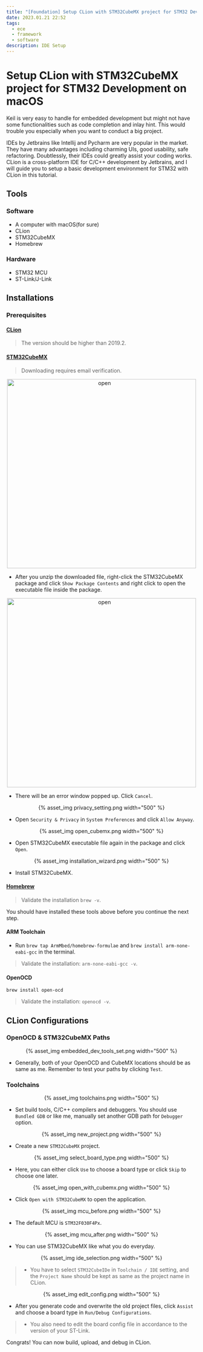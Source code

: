 ```yaml
---
title: "[Foundation] Setup CLion with STM32CubeMX project for STM32 Development on macOS"
date: 2023.01.21 22:52
tags: 
  - ece
  - framework
  - software
description: IDE Setup
---
```


# Setup CLion with STM32CubeMX project for STM32 Development on macOS

Keil is very easy to handle for embedded development but might not have some functionalities such as code completion and inlay hint. This would trouble you especially when you want to conduct a big project.

IDEs by Jetbrains like Intellij and Pycharm are very popular in the market. They have many advantages including charming UIs, good usability, safe refactoring. Doubtlessly, their IDEs could greatly assist your coding works. CLion is a cross-platform IDE for C/C++ development by Jetbrains, and I will guide you to setup a basic development environment for STM32 with CLion in this tutorial.

## Tools

### Software

- A computer with macOS(for sure)
- CLion
- STM32CubeMX
- Homebrew

### Hardware

- STM32 MCU
- ST-Link/J-Link

## Installations

### Prerequisites

#### [CLion](https://www.jetbrains.com/clion/download/#section=mac)

> The version should be higher than 2019.2.

#### [STM32CubeMX](https://www.st.com/en/development-tools/stm32cubemx.html#get-software)

>Downloading requires email verification.

<p align="middle">
  <img src="{% asset_path open_package.png %}" style="width:500px" alt="open">
</p>

- After you unzip the downloaded file, right-click the STM32CubeMX package and click `Show Package Contents` and right click to open the executable file inside the package.

<p align="middle">
  <img src="{% asset_path malware_issue.png %}" style="width:500px" alt="open">
</p>

- There will be an error window popped up. Click `Cancel`.

<p align="middle">
  {% asset_img privacy_setting.png width="500" %}
</p>

- Open `Security & Privacy` in `System Preferences` and click `Allow Anyway`.

<p align="middle">
  {% asset_img open_cubemx.png width="500" %}
</p>

- Open STM32CubeMX executable file again in the package and click `Open`.

<p align="middle">
  {% asset_img installation_wizard.png width="500" %}
</p>

- Install STM32CubeMX.

#### [Homebrew](https://brew.sh/)

>Validate the installation `brew -v`.

You should have installed these tools above before you continue the next step.

#### ARM Toolchain

- Run `brew tap ArmMbed/homebrew-formulae` and `brew install arm-none-eabi-gcc` in the terminal.

>Validate the installation: `arm-none-eabi-gcc -v`.

#### OpenOCD

`brew install open-ocd`

>Validate the installation: `openocd -v`.

## CLion Configurations

### OpenOCD & STM32CubeMX Paths

<p align="middle">
  {% asset_img embedded_dev_tools_set.png width="500" %}
</p>

- Generally, both of your OpenOCD and CubeMX locations should be as same as me. Remember to test your paths by clicking `Test`.

### Toolchains

<p align="middle">
  {% asset_img toolchains.png width="500" %}
</p>

- Set build tools, C/C++ compilers and debuggers. You should use `Bundled GDB` or like me, manually set another GDB path for `Debugger` option.

<p align="middle">
  {% asset_img new_project.png width="500" %}
</p>

- Create a new `STM32CubeMX` project.

<p align="middle">
  {% asset_img select_board_type.png width="500" %}
</p>

- Here, you can either click `Use` to choose a board type or click `Skip` to choose one later.

<p align="middle">
  {% asset_img open_with_cubemx.png width="500" %}
</p>

- Click `Open with STM32CubeMX` to open the application.

<p align="middle">
  {% asset_img mcu_before.png width="500" %}
</p>

- The default MCU is `STM32F030F4Px`.

<p align="middle">
  {% asset_img mcu_after.png width="500" %}
</p>

- You can use STM32CubeMX like what you do everyday.

<p align="middle">
  {% asset_img ide_selection.png width="500" %}
</p>

>- You have to select `STM32CubeIDe` in `Toolchain / IDE` setting, and the `Project Name` should be kept as same as the project name in CLion.

<p align="middle">
  {% asset_img edit_config.png width="500" %}
</p>

- After you generate code and overwrite the old project files, click `Assist` and choose a board type in `Run/Debug Configurations`.

>- You also need to edit the board config file in accordance to the version of your ST-Link.

Congrats! You can now build, upload, and debug in CLion.
